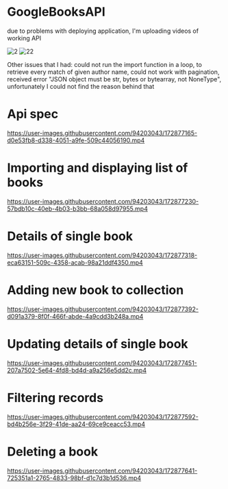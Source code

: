 # GoogleBooksAPI

due to problems with deploying application, I'm uploading videos of working API

![2](https://user-images.githubusercontent.com/94203043/172877032-4a13a791-a7d7-4c57-accf-a8b7796592ce.png)
![22](https://user-images.githubusercontent.com/94203043/172877037-2b4548d4-eb8f-4692-987c-2d6229c0f6b6.png)

Other issues that I had:
could not run the import function in a loop, to retrieve every match of given author name, could not work with pagination, received error "JSON object must be str, bytes or bytearray, not NoneType", unfortunately I could not find the reason behind that

# Api spec

https://user-images.githubusercontent.com/94203043/172877165-d0e53fb8-d338-4051-a9fe-509c44056190.mp4

# Importing and displaying list of books

https://user-images.githubusercontent.com/94203043/172877230-57bdb10c-40eb-4b03-b3bb-68a058d97955.mp4

# Details of single book

https://user-images.githubusercontent.com/94203043/172877318-eca63151-509c-4358-acab-98a21ddf4350.mp4

# Adding new book to collection

https://user-images.githubusercontent.com/94203043/172877392-d091a379-8f0f-466f-abde-4a9cdd3b248a.mp4

# Updating details of single book

https://user-images.githubusercontent.com/94203043/172877451-207a7502-5e64-4fd8-bd4d-a9a256e5dd2c.mp4

# Filtering records

https://user-images.githubusercontent.com/94203043/172877592-bd4b256e-3f29-41de-aa24-69ce9ceacc53.mp4

# Deleting a book

https://user-images.githubusercontent.com/94203043/172877641-725351a1-2765-4833-98bf-d1c7d3b1d536.mp4

